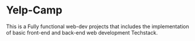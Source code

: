 # Yelp-Camp
This is a Fully functional web-dev projects that includes the implementation of basic front-end and back-end web development Techstack.
